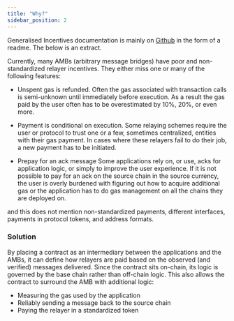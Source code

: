 ```yaml
---
title: "Why?"
sidebar_position: 2
---
```


Generalised Incentives documentation is mainly on [Github](https://github.com/catalystdao/GeneralisedIncentives) in the form of a readme. The below is an extract.

Currently, many AMBs (arbitrary message bridges) have poor and non-standardized relayer incentives. They either miss one or many of the following features:

- Unspent gas is refunded.
  Often the gas associated with transaction calls is semi-unknown until immediately before execution. As a result the gas paid by the user often has to be overestimated by 10%, 20%, or even more.

- Payment is conditional on execution.
  Some relaying schemes require the user or protocol to trust one or a few, sometimes centralized, entities with their gas payment. In cases where these relayers fail to do their job, a new payment has to be initiated.

- Prepay for an ack message
  Some applications rely on, or use, acks for application logic, or simply to improve the user experience. If it is not possible to pay for an ack on the source chain in the source currency, the user is overly burdened with figuring out how to acquire additional gas or the application has to do gas management on all the chains they are deployed on.

and this does not mention non-standardized payments, different interfaces, payments in protocol tokens, and address formats.

### Solution

By placing a contract as an intermediary between the applications and the AMBs, it can define how relayers are paid based on the observed (and verified) messages delivered. Since the contract sits on-chain, its logic is governed by the base chain rather than off-chain logic.
This also allows the contract to surround the AMB with additional logic:

- Measuring the gas used by the application
- Reliably sending a message back to the source chain
- Paying the relayer in a standardized token
